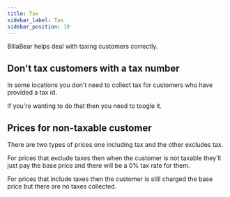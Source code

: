 ```yaml
---
title: Tax
sidebar_label: Tax
sidebar_position: 10
---
```

BillaBear helps deal with taxing customers correctly.

## Don't tax customers with a tax number

In some locations you don't need to collect tax for customers who have provided a tax id. 

If you're wanting to do that then you need to toogle it. 

## Prices for non-taxable customer

There are two types of prices one including tax and the other excludes tax.

For prices that exclude taxes then when the customer is not taxable they'll just pay the base price and there will be a 0% tax rate for them.

For prices that include taxes then the customer is still charged the base price but there are no taxes collected.

